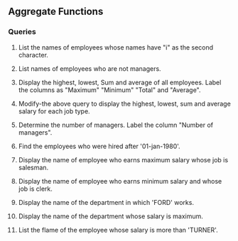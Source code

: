 ## Aggregate Functions

### Queries
 1. List the names of employees whose names have "i"  as the second character.

 2. List names of employees who are not managers.		

 3. Display the highest, lowest, Sum and average of all employees. Label the columns as "Maximum" "Minimum" "Total" and "Average".

 4. Modify-the above query to display the highest, lowest, sum and average salary for each job type.

 5. Determine the number of managers. Label the column "Number of managers".

 6. Find the employees who were hired after '01-jan-1980'.

 7. Display the name of employee who earns maximum salary whose job is salesman.

 8. Display the name of employee who earns minimum salary and whose job is clerk.

 9. Display the name of the department in which 'FORD' works.

 10. Display the name of the department whose salary is maximum.

 11. List the flame of the employee whose salary is more than 'TURNER'.
